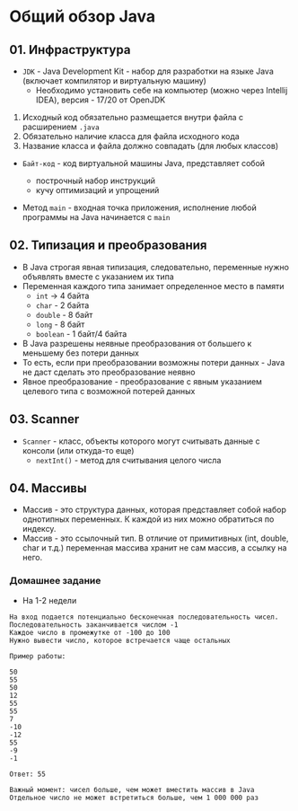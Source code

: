 # Общий обзор Java

## 01. Инфраструктура

* `JDK` - Java Development Kit - набор для разработки на языке Java (включает компилятор и виртуальную машину)
  * Необходимо установить себе на компьютер (можно через Intellij IDEA), версия - 17/20 от OpenJDK

1. Исходный код обязательно размещается внутри файла с расширением `.java`
2. Обязательно наличие класса для файла исходного кода
3. Название класса и файла должно совпадать (для любых классов)

* `Байт-код` - код виртуальной машины Java, представляет собой
  * построчный набор инструкций
  * кучу оптимизаций и упрощений

* Метод `main` - входная точка приложения, исполнение любой программы на Java начинается с `main`

## 02. Типизация и преобразования

* В Java строгая явная типизация, следовательно, переменные нужно объявлять вместе с указанием их типа
* Переменная каждого типа занимает определенное место в памяти
  * `int` -> 4 байта
  * `char` - 2 байта
  * `double` - 8 байт
  * `long` - 8 байт
  * `boolean` - 1 байт/4 байта
* В Java разрешены неявные преобразования от большего к меньшему без потери данных
* То есть, если при преобразовании возможны потери данных - Java не даст сделать это преобразование неявно 
* Явное преобразование - преобразование с явным указанием целевого типа с возможной потерей данных

## 03. Scanner
* `Scanner` - класс, объекты которого могут считывать данные с консоли (или откуда-то еще)
  * `nextInt()` - метод для считывания целого числа

## 04. Массивы

* Массив - это структура данных, которая представляет собой набор однотипных переменных. К каждой из них можно обратиться по индексу.
* Массив - это ссылочный тип. В отличие от примитивных (int, double, char и т.д.) переменная массива хранит не сам массив, а ссылку на него.

### Домашнее задание

* На 1-2 недели

```
На вход подается потенциально бесконечная последовательность чисел.
Последовательность заканчивается числом -1
Каждое число в промежутке от -100 до 100
Нужно вывести число, которое встречается чаще остальных

Пример работы:

50
55
50
12
55
55
7
-10
-12
55
-9
-1

Ответ: 55

Важный момент: чисел больше, чем может вместить массив в Java
Отдельное число не может встретиться больше, чем 1 000 000 раз
```
